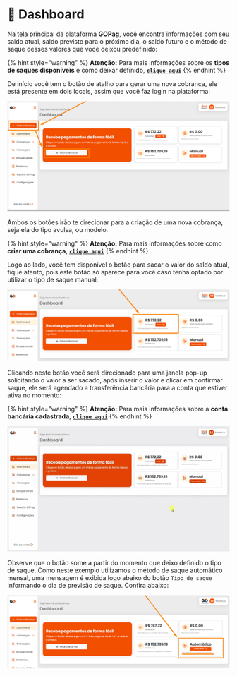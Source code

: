 # 📱 Dashboard

Na tela principal da plataforma **GOPag**, você encontra informações com seu saldo atual, saldo previsto para o próximo dia, o saldo futuro e o método de saque desses valores que você deixou predefinido:

{% hint style="warning" %}
**Atenção:** Para mais informações sobre os **tipos de saques disponíveis** e como deixar definido, [**`clique aqui`**](/CONFIGURACOES/README.md)
{% endhint %}

De início você tem o botão de atalho para gerar uma nova cobrança, ele está presente em dois locais, assim que você faz login na plataforma:

![](../assets/prints/dashboard_btn_cobranca.png)

Ambos os botões irão te direcionar para a criação de uma nova cobrança, seja ela do tipo avulsa, ou modelo.

{% hint style="warning" %}
**Atenção:** Para mais informações sobre como **criar uma cobrança**, [**`clique aqui`**](/CRIAR_COBRANCA/README.md)
{% endhint %}

Logo ao lado, você tem disponível o botão para sacar o valor do saldo atual, fique atento, pois este botão só aparece para você caso tenha optado por utilizar o tipo de saque manual:

![](../assets/prints/dashboard_btn_saque.png)

Clicando neste botão você será direcionado para uma janela pop-up solicitando o valor a ser sacado, após inserir o valor e clicar em confirmar saque, ele será agendado a transferência bancária para a conta que estiver ativa no momento:

{% hint style="warning" %}
**Atenção:** Para mais informações sobre a **conta bancária cadastrada**, [**`clique aqui`**](/CONFIGURACOES/README.md)
{% endhint %}

![](../assets/prints/dashboard_btn_saque.gif)

Observe que o botão some a partir do momento que deixo definido o tipo de saque. Como neste exemplo utilizamos o método de saque automático mensal, uma mensagem é exibida logo abaixo do botão `Tipo de saque` informando o dia de previsão de saque. Confira abaixo:

![](../assets/prints/dashboard_metodo_saque.png)